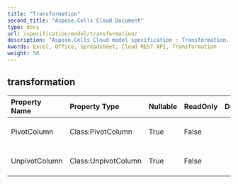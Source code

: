 ```yaml
---
title: "Transformation"
second_title: "Aspose.Cells Cloud Document"
type: docs
url: /specification/model/transformation/
description: "Aspose.Cells Cloud model specification : Transformation. Effortlessly handle Excel and other spreadsheet documents with features like opening, generating, editing, splitting, merging, comparing, and converting."
kwords: Excel, Office, Spreadsheet, Cloud REST API, Transformation
weight: 50
---
```


## **transformation**

 

| Property Name | Property Type | Nullable |  ReadOnly | DefaultValue | Description | 
| :- | :- | :- |:- |  :- | :- |
| PivotColumn | Class:PivotColumn | True |  False |  | long table to a wide table. |  
| UnpivotColumn | Class:UnpivotColumn | True |  False |  | wide table to a long table |  


